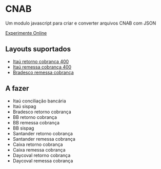 # CNAB
Um modulo javascript para criar e converter arquivos CNAB com JSON 

[Experimente Online](https://marcodpt.github.io/cnab/)

## Layouts suportados
 - [Itaú retorno cobrança 400](https://download.itau.com.br/bankline/layout_cobranca_400bytes_cnab_itau_mensagem.pdf)
 - [Itaú remessa cobrança 400](https://download.itau.com.br/bankline/layout_cobranca_400bytes_cnab_itau_mensagem.pdf)
 - [Bradesco remessa cobrança](https://banco.bradesco/assets/pessoajuridica/pdf/4008-524-0121-layout-cobranca-versao-portugues.pdf)

## A fazer
 - Itaú conciliação bancária
 - Itaú sispag
 - Bradesco retorno cobrança
 - BB retorno cobrança
 - BB remessa cobrança
 - BB sispag
 - Santander retorno cobrança
 - Santander remessa cobrança
 - Caixa retorno cobrança
 - Caixa remessa cobrança
 - Daycoval retorno cobrança
 - Daycoval remessa cobrança
